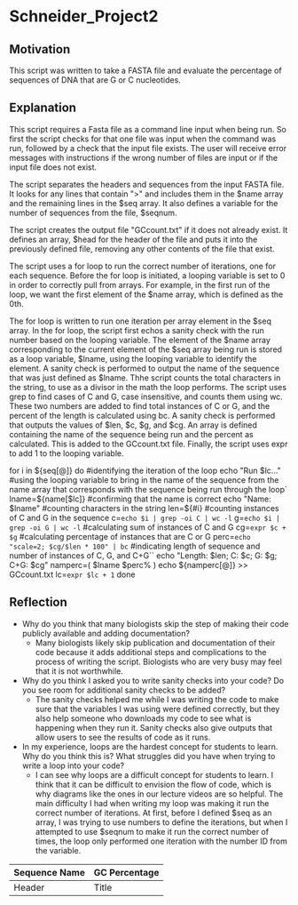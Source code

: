 # Schneider_Project2

## Motivation
This script was written to take a FASTA file and evaluate the percentage of sequences of DNA that are G or C nucleotides.

## Explanation
This script requires a Fasta file as a command line input when being run. So first the script checks for that one file was input when the command was run, followed by a check that the input file exists. The user will receive error messages with instructions if the wrong number of files are input or if the input file does not exist. 

The script separates the headers and sequences from the input FASTA file. It looks for any lines that contain ">" and includes them in the $name array and the remaining lines in the $seq array. It also defines a variable for the number of sequences from the file, $seqnum.

The script creates the output file "GCcount.txt" if it does not already exist. It defines an array, $head for the header of the file and puts it into the previously defined file, removing any other contents of the file that exist.

The script uses a for loop to run the correct number of iterations, one for each sequence. Before the for loop is initiated, a looping variable is set to 0 in order to correctly pull from arrays. For example, in the first run of the loop, we want the first element of the $name array, which is defined as the 0th.

The for loop is written to run one iteration per array element in the $seq array. In the for loop, the script first echos a sanity check with the run number based on the looping variable. The element of the $name array corresponding to the current element of the $seq array being run is stored as a loop variable, $lname, using the looping variable to identify the element. A sanity check is performed to output the name of the sequence that was just defined as $lname. Thhe script counts the total characters in the string, to use as a divisor in the math the loop performs. The script uses grep to find cases of C and G, case insensitive, and counts them using wc. These two numbers are added to find total instances of C or G, and the percent of the length is calculated using bc. A sanity check is performed that outputs the values of $len, $c, $g, and $cg. An array is defined containing the name of the sequence being run and the percent as calculated. This is added to the GCcount.txt file. Finally, the script uses expr to add 1 to the looping variable.

for i in ${seq[@]}
    do
    	#identifying the iteration of the loop
	echo "Run $lc..."
	#using the looping variable to bring in the name of the sequence from the name array that corresponds with the sequence being run through the loop`
	lname=${name[$lc]}
	#confirming that the name is correct
	echo "Name: $lname"
	#counting characters in the string
	len=${#i}
	#counting instances of C and G in the sequence
	c=`echo $i | grep -oi C | wc -l`
	g=`echo $i | grep -oi G | wc -l`
	#calculating sum of instances of C and G
	cg=`expr $c + $g`
	#calculating percentage of instances that are C or G
	perc=`echo "scale=2; $cg/$len * 100" | bc`
	#indicating length of sequence and number of instances of C, G, and C+G``
	echo "Length: $len; C: $c; G: $g; C+G: $cg"
	namperc=( $lname $perc% )
	echo ${namperc[@]} >> GCcount.txt
	lc=`expr $lc + 1`
    done

## Reflection
- Why do you think that many biologists skip the step of making their code publicly available and adding documentation?
	- Many biologists likely skip publication and documentation of their code because it adds additional steps and complications to the process of writing the script. Biologists who are very busy may feel that it is not worthwhile.
- Why do you think I asked you to write sanity checks into your code? Do you see room for additional sanity checks to be added?
	- The sanity checks helped me while I was writing the code to make sure that the variables I was using were defined correctly, but they also help someone who downloads my code to see what is happening when they run it. Sanity checks also give outputs that allow users to see the results of code as it runs.
- In my experience, loops are the hardest concept for students to learn. Why do you think this is? What struggles did you have when trying to write a loop into your code?
	- I can see why loops are a difficult concept for students to learn. I think that it can be difficult to envision the flow of code, which is why diagrams like the ones in our lecture videos are so helpful. The main difficulty I had when writing my loop was making it run the correct number of iterations. At first, before I defined $seq as an array, I was trying to use numbers to define the iterations, but when I attempted to use $seqnum to make it run the correct number of times, the loop only performed one iteration with the number ID from the variable.

| Sequence Name | GC Percentage |
| ----------- | ----------- |
| Header | Title |
